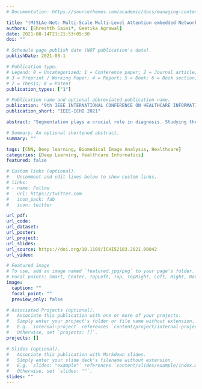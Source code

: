 ```yaml
---
# Documentation: https://sourcethemes.com/academic/docs/managing-content/

title: "(M)SLAe-Net: Multi-Scale Multi-Level Attention embedded Network for Retinal Vessel Segmentation"
authors: [Shreshth Saini*, Geetika Agrawal]
date: 2021-08-14T21:21:53+05:30
doi: ""

# Schedule page publish date (NOT publication's date).
publishDate: 2021-08-1

# Publication type.
# Legend: 0 = Uncategorized; 1 = Conference paper; 2 = Journal article;
# 3 = Preprint / Working Paper; 4 = Report; 5 = Book; 6 = Book section;
# 7 = Thesis; 8 = Patent
publication_types: ["1"]

# Publication name and optional abbreviated publication name.
publication: "9th IEEE INTERNATIONAL CONFERENCE ON HEALTHCARE INFORMATICS"
publication_short: "IEEE-ICHI 2021"

abstract: "Segmentation plays a crucial role in diagnosis. Studying the retinal vasculatures from fundus images help identify early signs of many crucial illnesses such as diabetic retinopathy. Due to the varying shape, size, and patterns of retinal vessels, along with artefacts and noises in fundus images, no one-stage method can accurately segment retinal vessels. In this work, we propose a multi-scale, multi-level attention embedded CNN architecture ((M)SLAe-Net) to address the issue of multi-stage processing for robust and precise segmentation of retinal vessels. We do this by extracting features at multiple scales and multiple levels of the network, enabling our model to holistically extracts the local and global features. Multi-scale features are extracted using our novel dynamic dilated pyramid pooling (D-DPP) module. We also aggregate the features from all the network levels. These effectively resolved the issues of varying shapes and artefacts and hence the need for multiple stages. To assist in better pixel-level classification, we use the Squeeze and Attention(SA) module, a smartly adapted version of the Squeeze and Excitation(SE) module for segmentation tasks in our network to facilitate pixel-group attention. Our unique network design and novel D-DPP module with efficient task-specific loss function for thin vessels enabled our model for better cross data performance. Exhaustive experimental results on DRIVE, STARE, HRF, and CHASE-DB1 show the superiority of our method."

# Summary. An optional shortened abstract.
summary: ""

tags: [CNN, Deep learning, Biomedical Image Analysis, Healthcare]
categories: [Deep Learning, Healthcare Informatics]
featured: false

# Custom links (optional).
#   Uncomment and edit lines below to show custom links.
# links:
# - name: Follow
#   url: https://twitter.com
#   icon_pack: fab
#   icon: twitter

url_pdf: 
url_code:
url_dataset:
url_poster:
url_project:
url_slides:
url_source: https://doi.org/10.1109/ICHI52183.2021.00042
url_video:

# Featured image
# To use, add an image named `featured.jpg/png` to your page's folder. 
# Focal points: Smart, Center, TopLeft, Top, TopRight, Left, Right, BottomLeft, Bottom, BottomRight.
image:
  caption: ""
  focal_point: ""
  preview_only: false

# Associated Projects (optional).
#   Associate this publication with one or more of your projects.
#   Simply enter your project's folder or file name without extension.
#   E.g. `internal-project` references `content/project/internal-project/index.md`.
#   Otherwise, set `projects: []`.
projects: []

# Slides (optional).
#   Associate this publication with Markdown slides.
#   Simply enter your slide deck's filename without extension.
#   E.g. `slides: "example"` references `content/slides/example/index.md`.
#   Otherwise, set `slides: ""`.
slides: ""
---
```

